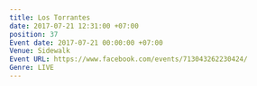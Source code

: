 ```yaml
---
title: Los Torrantes
date: 2017-07-21 12:31:00 +07:00
position: 37
Event date: 2017-07-21 00:00:00 +07:00
Venue: Sidewalk
Event URL: https://www.facebook.com/events/713043262230424/
Genre: LIVE
---
```


